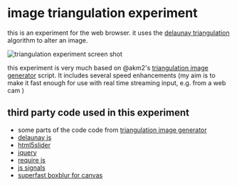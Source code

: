 image triangulation experiment
===

this is an experiment for the web browser. it uses the [delaunay triangulation](https://en.wikipedia.org/wiki/Delaunay_triangulation) algorithm to alter an image.

![triangulation experiment screen shot](http://o7.no/ZyIS1O)

this experiment is very much based on @akm2's [triangulation image generator](http://jsdo.it/akm2/xoYx) script. It includes several speed enhancements (my aim is to make it fast enough for use with real time streaming input, e.g. from a web cam )

third party code used in this experiment
---
* some parts of the code code from [triangulation image generator](http://jsdo.it/akm2/xoYx)
* [delaunay js](https://github.com/ironwallaby/delaunay)
* [html5slider](http://frankyan.com/labs/html5slider/)
* [jquery](http://jquery.com)
* [require js](http://requirejs.org/)
* [js signals](http://millermedeiros.github.io/js-signals/)
* [superfast boxblur for canvas](http://www.quasimondo.com/BoxBlurForCanvas)
